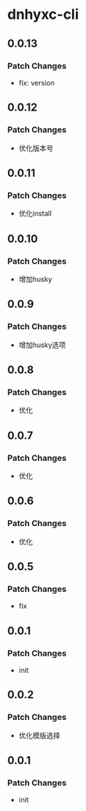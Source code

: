 # dnhyxc-cli

## 0.0.13

### Patch Changes

- fix: version

## 0.0.12

### Patch Changes

- 优化版本号

## 0.0.11

### Patch Changes

- 优化install

## 0.0.10

### Patch Changes

- 增加husky

## 0.0.9

### Patch Changes

- 增加husky选项

## 0.0.8

### Patch Changes

- 优化

## 0.0.7

### Patch Changes

- 优化

## 0.0.6

### Patch Changes

- 优化

## 0.0.5

### Patch Changes

- fix

## 0.0.1

### Patch Changes

- init

## 0.0.2

### Patch Changes

- 优化模版选择

## 0.0.1

### Patch Changes

- init
